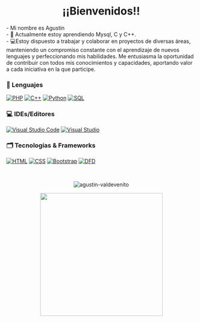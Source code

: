 <h1 align="center"><b>¡¡Bienvenidos!!</b></h1>
- Mi nombre es Agustin <br>
- 🌱 Actualmente estoy aprendiendo Mysql, C y C++.
<br>
- 💻Estoy dispuesto a trabajar y colaborar en proyectos de diversas áreas, manteniendo un compromiso constante con el aprendizaje de nuevos lenguajes y perfeccionando mis habilidades. Me entusiasma la oportunidad de contribuir con todos mis conocimientos y capacidades, aportando valor a cada iniciativa en la que participe.

### 📝 Lenguajes
[![PHP](https://img.shields.io/badge/php-black?style=for-the-badge&logo=php)](https://github.com/Agustin-Valdevenito)
[![C++](https://img.shields.io/badge/c++-black?style=for-the-badge&logo=cplusplus)](https://github.com/Agustin-Valdevenito)
[![Python](https://img.shields.io/badge/python-black?style=for-the-badge&logo=python)](https://github.com/Agustin-Valdevenito)
[![SQL](https://img.shields.io/badge/sql-black?style=for-the-badge&logo=mysql)](https://github.com/Agustin-Valdevenito)


### 💻 IDEs/Editores
[![Visual Studio Code](https://img.shields.io/badge/Visual%20Studio%20Code-black?style=for-the-badge&logo=visual-studio-code)](https://github.com/Agustin-Valdevenito)
[![Visual Studio](https://img.shields.io/badge/Visual%20Studio-black?style=for-the-badge&logo=visual-studio)](https://github.com/Agustin-Valdevenito)


### 🗂️ Tecnologías & Frameworks
[![HTML](https://img.shields.io/badge/html5-black?style=for-the-badge&logo=html5)](https://github.com/Agustin-Valdevenito)
[![CSS](https://img.shields.io/badge/css3-black?style=for-the-badge&logo=css3)](https://github.com/Agustin-Valdevenito)
[![Bootstrap](https://img.shields.io/badge/bootstrap-black?style=for-the-badge&logo=bootstrap)](https://github.com/Agustin-Valdevenito)
[![DFD](https://img.shields.io/badge/DFD-Flowchart%20editor%20and%20Interpreter-black?style=for-the-badge&logo=freedfd)](https://github.com/Agustin-Valdevenito)




<br><p align="center"><img align="center" src="https://github-readme-stats.vercel.app/api?username=agustin-valdevenito&show_icons=true&theme=dark&locale=es" alt="agustin-valdevenito" /></p>
 <div align=center>
    <a href="https://github.com/Agustin-Valdevenito" title="Go to Source">
      <img width=325 align="center" src="https://github-readme-stats.vercel.app/api/top-langs/?username=Agustin-Valdevenito&theme=dark&langs_count=8&layout=compact&border_color=61dafb&hide_border=true" />
    </a>
  </div>



